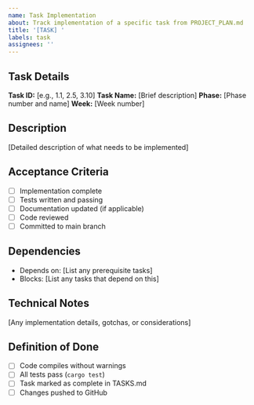 ```yaml
---
name: Task Implementation
about: Track implementation of a specific task from PROJECT_PLAN.md
title: '[TASK] '
labels: task
assignees: ''
---
```


## Task Details

**Task ID:** [e.g., 1.1, 2.5, 3.10]
**Task Name:** [Brief description]
**Phase:** [Phase number and name]
**Week:** [Week number]

## Description

[Detailed description of what needs to be implemented]

## Acceptance Criteria

- [ ] Implementation complete
- [ ] Tests written and passing
- [ ] Documentation updated (if applicable)
- [ ] Code reviewed
- [ ] Committed to main branch

## Dependencies

- Depends on: [List any prerequisite tasks]
- Blocks: [List any tasks that depend on this]

## Technical Notes

[Any implementation details, gotchas, or considerations]

## Definition of Done

- [ ] Code compiles without warnings
- [ ] All tests pass (`cargo test`)
- [ ] Task marked as complete in TASKS.md
- [ ] Changes pushed to GitHub
